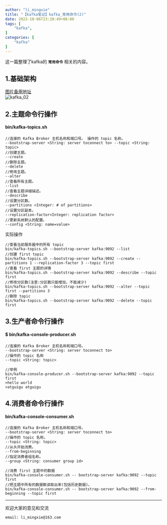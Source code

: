 ```yaml
---
author: "li_mingxie"
title: "【kafka笔记】kafka_常用命令(2)"
date: 2022-10-06T23:28:49+08:00
tags: [
    "kafka",
]
categories: [
    "kafka"
]
---
```


这一篇整理了kafka的 **`常用命令`** 相关的内容。<!--more-->  

## 1.基础架构

[图片备用地址](https://limingxie.github.io/images/system/kafka/kafka_02.png)  
![kafka_02](https://mingxie-blog.oss-cn-beijing.aliyuncs.com/image/system/kafka/kafka_02.png)

## 2.主题命令行操作

#### bin/kafka-topics.sh

```
//连接的 Kafka Broker 主机名称和端口号。 操作的 topic 名称。
--bootstrap-server <String: server toconnect to> --topic <String: topic>
//创建主题。
--create
//删除主题。
--delete
//修改主题。
--alter
//查看所有主题。
--list
//查看主题详细描述。
--describe
//设置分区数。
--partitions <Integer: # of partitions> 
//设置分区副本。
--replication-factor<Integer: replication factor> 
//更新系统默认的配置。
--config <String: name=value>
```

实际操作

```
//查看当前服务器中的所有 topic
bin/kafka-topics.sh --bootstrap-server kafka:9092 --list
//创建 first topic
bin/kafka-topics.sh --bootstrap-server kafka:9092 --create --partitions 1 --replication-factor 3 --topic first
//查看 first 主题的详情
bin/kafka-topics.sh --bootstrap-server kafka:9092 --describe --topic first
//修改分区数(注意:分区数只能增加，不能减少)
bin/kafka-topics.sh --bootstrap-server kafka:9092 --alter --topic first --partitions 3
//删除 topic
bin/kafka-topics.sh --bootstrap-server kafka:9092 --delete --topic first
```

## 3.生产者命令行操作

#### $ bin/kafka-console-producer.sh

```
//连接的 Kafka Broker 主机名称和端口号。
--bootstrap-server <String: server toconnect to> 
//操作的 topic 名称
--topic <String: topic>

//举例
bin/kafka-console-producer.sh --bootstrap-server kafka:9092 --topic first 
>hello world
>atguigu atguigu
```

## 4.消费者命令行操作

#### bin/kafka-console-consumer.sh

```
//连接的 Kafka Broker 主机名称和端口号。
--bootstrap-server <String: server toconnect to>
//操作的 topic 名称。
--topic <String: topic>
//从头开始消费。
--from-beginning
//指定消费者组名称。
--group <String: consumer group id>

//消费 first 主题中的数据
bin/kafka-console-consumer.sh -- bootstrap-server kafka:9092 --topic first
//把主题中所有的数据都读取出来(包括历史数据)。
bin/kafka-console-consumer.sh -- bootstrap-server kafka:9092 --from-beginning --topic first
```

----------------------------------------------

欢迎大家的意见和交流

`email: li_mingxie@163.com`

